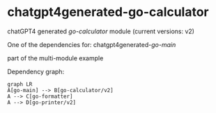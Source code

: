 # chatgpt4generated-go-calculator

chatGPT4 generated _go-calculator_ module (current versions: v2)

One of the dependencies for: chatgpt4generated-_go-main_

part of the multi-module example

Dependency graph:
```mermaid
graph LR
A[go-main] --> B[go-calculator/v2]
A --> C[go-formatter]
A --> D[go-printer/v2]
```